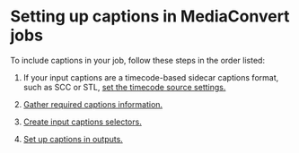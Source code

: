 # Setting up captions in MediaConvert jobs<a name="including-captions"></a>

To include captions in your job, follow these steps in the order listed:

1. If your input captions are a timecode\-based sidecar captions format, such as SCC or STL, [set the timecode source settings\.](set-the-timecode-source-settings.md)

1. [Gather required captions information\.](gather-required-captions-information.md)

1. [Create input captions selectors\.](create-input-caption-selectors.md)

1. [Set up captions in outputs\.](set-up-captions-in-outputs.md)